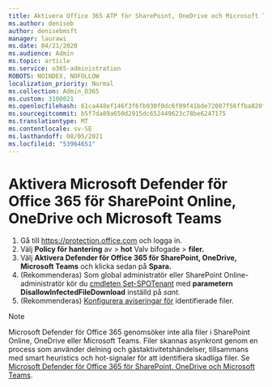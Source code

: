 ```yaml
---
title: Aktivera Office 365 ATP för SharePoint, OneDrive och Microsoft Teams
ms.author: deniseb
author: denisebmsft
manager: laurawi
ms.date: 04/21/2020
ms.audience: Admin
ms.topic: article
ms.service: o365-administration
ROBOTS: NOINDEX, NOFOLLOW
localization_priority: Normal
ms.collection: Admin_O365
ms.custom: 3100021
ms.openlocfilehash: 61ca448ef146f3f6fb930f0dc6f09f41bde72087f56ffba820f0a2d517cddb31
ms.sourcegitcommit: b5f7da89a650d2915dc652449623c78be6247175
ms.translationtype: MT
ms.contentlocale: sv-SE
ms.lasthandoff: 08/05/2021
ms.locfileid: "53964651"
---
```

# <a name="enable-microsoft-defender-for-office-365-for-sharepoint-online-onedrive-and-microsoft-teams"></a>Aktivera Microsoft Defender för Office 365 för SharePoint Online, OneDrive och Microsoft Teams

1. Gå till https://protection.office.com och logga in.
2. Välj **Policy för hantering** av  >  **hot** Valv bifogade  >  **filer.**
3. Välj **Aktivera Defender för Office 365 för SharePoint, OneDrive, Microsoft Teams** och klicka sedan på **Spara.**
4. (Rekommenderas) Som global administratör eller SharePoint Online-administratör kör du [cmdleten Set-SPOTenant](/powershell/module/sharepoint-online/Set-SPOTenant?view=sharepoint-ps) med **parametern DisallowInfectedFileDownload** inställd på *sant.*
5. (Rekommenderas) [Konfigurera aviseringar för](/microsoft-365/security/office-365-security/turn-on-atp-for-spo-odb-and-teams#set-up-alerts-for-detected-files) identifierade filer.

> [!NOTE]
> Microsoft Defender för Office 365 genomsöker inte alla filer i SharePoint Online, OneDrive eller Microsoft Teams. Filer skannas asynkront genom en process som använder delning och gästaktivitetshändelser, tillsammans med smart heuristics och hot-signaler för att identifiera skadliga filer. Se [Microsoft Defender för Office 365 för SharePoint, OneDrive och Microsoft Teams](/microsoft-365/security/office-365-security/atp-for-spo-odb-and-teams).